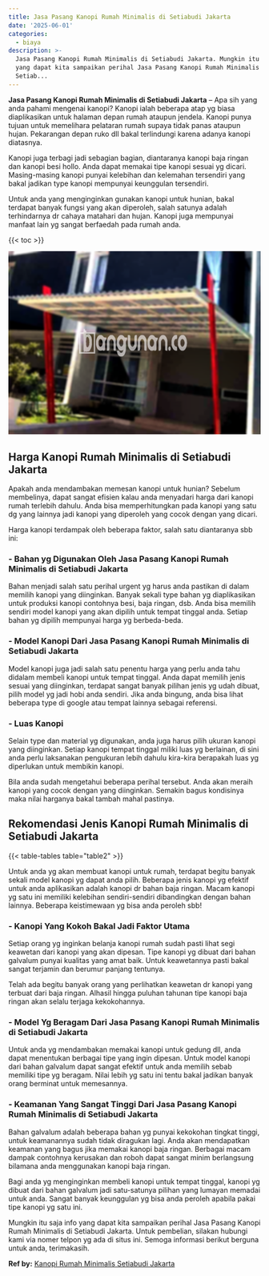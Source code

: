 ```yaml
---
title: Jasa Pasang Kanopi Rumah Minimalis di Setiabudi Jakarta
date: '2025-06-01'
categories:
  - biaya
description: >-
  Jasa Pasang Kanopi Rumah Minimalis di Setiabudi Jakarta. Mungkin itu saja info
  yang dapat kita sampaikan perihal Jasa Pasang Kanopi Rumah Minimalis di
  Setiab...
---
```


**Jasa Pasang Kanopi Rumah Minimalis di Setiabudi Jakarta** – Apa sih yang anda pahami mengenai kanopi? Kanopi ialah beberapa atap yg biasa diaplikasikan untuk halaman depan rumah ataupun jendela. Kanopi punya tujuan untuk memelihara pelataran rumah supaya tidak panas ataupun hujan. Pekarangan depan ruko dll bakal terlindungi karena adanya kanopi diatasnya.

Kanopi juga terbagi jadi sebagian bagian, diantaranya kanopi baja ringan dan kanopi besi hollo. Anda dapat memakai tipe kanopi sesuai yg dicari. Masing-masing kanopi punyai kelebihan dan kelemahan tersendiri yang bakal jadikan type kanopi mempunyai keunggulan tersendiri.

Untuk anda yang menginginkan gunakan kanopi untuk hunian, bakal terdapat banyak fungsi yang akan diperoleh, salah satunya adalah terhindarnya dr cahaya matahari dan hujan. Kanopi juga mempunyai manfaat lain yg sangat berfaedah pada rumah anda.

{{< toc >}}

![Jasa Pasang Kanopi Rumah Minimalis di Setiabudi Jakarta](/images/harga-kanopi-minimalis-70.png)

## Harga Kanopi Rumah Minimalis di Setiabudi Jakarta

Apakah anda mendambakan memesan kanopi untuk hunian? Sebelum membelinya, dapat sangat efisien kalau anda menyadari harga dari kanopi rumah terlebih dahulu. Anda bisa memperhitungkan pada kanopi yang satu dg yang lainnya jadi kanopi yang diperoleh yang cocok dengan yang dicari.

Harga kanopi terdampak oleh beberapa faktor, salah satu diantaranya sbb ini:

### \- Bahan yg Digunakan Oleh Jasa Pasang Kanopi Rumah Minimalis di Setiabudi Jakarta

Bahan menjadi salah satu perihal urgent yg harus anda pastikan di dalam memilih kanopi yang diinginkan. Banyak sekali type bahan yg diaplikasikan untuk produksi kanopi contohnya besi, baja ringan, dsb. Anda bisa memilih sendiri model kanopi yang akan dipilih untuk tempat tinggal anda. Setiap bahan yg dipilih mempunyai harga yg berbeda-beda.

### \- Model Kanopi Dari Jasa Pasang Kanopi Rumah Minimalis di Setiabudi Jakarta

Model kanopi juga jadi salah satu penentu harga yang perlu anda tahu didalam membeli kanopi untuk tempat tinggal. Anda dapat memilih jenis sesuai yang diinginkan, terdapat sangat banyak pilihan jenis yg udah dibuat, pilih model yg jadi hobi anda sendiri. Jika anda bingung, anda bisa lihat beberapa type di google atau tempat lainnya sebagai referensi.

### \- Luas Kanopi

Selain type dan material yg digunakan, anda juga harus pilih ukuran kanopi yang diinginkan. Setiap kanopi tempat tinggal miliki luas yg berlainan, di sini anda perlu laksanakan pengukuran lebih dahulu kira-kira berapakah luas yg diperlukan untuk membikin kanopi.

Bila anda sudah mengetahui beberapa perihal tersebut. Anda akan meraih kanopi yang cocok dengan yang diinginkan. Semakin bagus kondisinya maka nilai harganya bakal tambah mahal pastinya.

## Rekomendasi Jenis Kanopi Rumah Minimalis di Setiabudi Jakarta

{{< table-tables table="table2" >}}

Untuk anda yg akan membuat kanopi untuk rumah, terdapat begitu banyak sekali model kanopi yg dapat anda pilih. Beberapa jenis kanopi yg efektif untuk anda aplikasikan adalah kanopi dr bahan baja ringan. Macam kanopi yg satu ini memiliki kelebihan sendiri-sendiri dibandingkan dengan bahan lainnya. Beberapa keistimewaan yg bisa anda peroleh sbb!

### \- Kanopi Yang Kokoh Bakal Jadi Faktor Utama

Setiap orang yg inginkan belanja kanopi rumah sudah pasti lihat segi keawetan dari kanopi yang akan dipesan. Tipe kanopi yg dibuat dari bahan galvalum punyai kualitas yang amat baik. Untuk keawetannya pasti bakal sangat terjamin dan berumur panjang tentunya.

Telah ada begitu banyak orang yang perlihatkan keawetan dr kanopi yang terbuat dari baja ringan. Alhasil hingga puluhan tahunan tipe kanopi baja ringan akan selalu terjaga kekokohannya.

### \- Model Yg Beragam Dari Jasa Pasang Kanopi Rumah Minimalis di Setiabudi Jakarta

Untuk anda yg mendambakan memakai kanopi untuk gedung dll, anda dapat menentukan berbagai tipe yang ingin dipesan. Untuk model kanopi dari bahan galvalum dapat sangat efektif untuk anda memilih sebab memiliki tipe yg beragam. Nilai lebih yg satu ini tentu bakal jadikan banyak orang berminat untuk memesannya.

### \- Keamanan Yang Sangat Tinggi Dari Jasa Pasang Kanopi Rumah Minimalis di Setiabudi Jakarta

Bahan galvalum adalah beberapa bahan yg punyai kekokohan tingkat tinggi, untuk keamanannya sudah tidak diragukan lagi. Anda akan mendapatkan keamanan yang bagus jika memakai kanopi baja ringan. Berbagai macam dampak contohnya kerusakan dan roboh dapat sangat minim berlangsung bilamana anda menggunakan kanopi baja ringan.

Bagi anda yg menginginkan membeli kanopi untuk tempat tinggal, kanopi yg dibuat dari bahan galvalum jadi satu-satunya pilihan yang lumayan memadai untuk anda. Sangat banyak keunggulan yg bisa anda peroleh apabila pakai tipe kanopi yg satu ini.

Mungkin itu saja info yang dapat kita sampaikan perihal Jasa Pasang Kanopi Rumah Minimalis di Setiabudi Jakarta. Untuk pembelian, silakan hubungi kami via nomer telpon yg ada di situs ini. Semoga informasi berikut berguna untuk anda, terimakasih.

**Ref by:**  [Kanopi Rumah Minimalis Setiabudi Jakarta](https://id.wikipedia.org/wiki/Kanopi)
